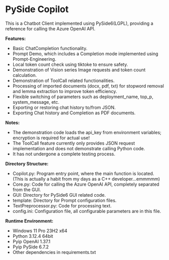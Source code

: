 # PySide Copilot

This is a Chatbot Client implemented using PySide6(LGPL), providing a reference for calling the Azure OpenAI API.

**Features:**
- Basic ChatCompletion functionality. 
- Prompt Demo, which includes a Completion mode implemented using Prompt-Engineering. 
- Local token count check using tiktoke to ensure safety. 
- Demonstration of Vision series Image requests and token count calculation.
- Demonstration of ToolCall related functionalities. 
- Processing of imported documents (docx, pdf, txt) for stopword removal and lemma extraction to improve token efficiency. 
- Flexible switching of parameters such as deployment_name, top_p, system_message, etc. 
- Exporting or restoring chat history to/from JSON. 
- Exporting Chat history and Completion as PDF documents.

**Notes:** 
- The demonstration code loads the api_key from environment variables; encryption is required for actual use! 
- The ToolCall feature currently only provides JSON request implementation and does not demonstrate calling Python code. 
- It has not undergone a complete testing process.

**Directory Structure:** 
- Copilot.py: Program entry point, where the main function is located. (This is actually a habit from my days as a C++ developer...emmmmm) 
- Core.py: Code for calling the Azure OpenAI API, completely separated from the GUI. 
- GUI: Directory for PySide6 GUI related code. 
- template: Directory for Prompt configuration files. 
- TextPreprocessor.py: Code for processing text.
- config.ini: Configuration file, all configurable parameters are in this file.

**Runtime Environment:** 
- Windows 11 Pro 23H2 x64 
- Python 3.12.4 64bit 
- Pyip OpenAI 1.37.1 
- Pyip PySide 6.7.2 
- Other dependencies in requirements.txt